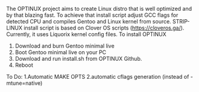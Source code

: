 The OPTINUX project aims to create Linux distro that is well optimized and by that blazing fast. To achieve that install script adjust GCC flags for detected CPU and compiles Gentoo and Linux kernel from source. STRIP-LINUX install script is based on Clover OS scripts (https://cloveros.ga/). Currently, it uses Liquorix kernel config files.
To install OPTINUX
1. Download and burn Gentoo minimal live
2. Boot  Gentoo minimal live on your PC
3. Download and run install.sh from OPTINUX Github.
4. Reboot

To Do:
1.Automatic MAKE OPTS
2.automatic cflags generation (instead of -mtune=native)
